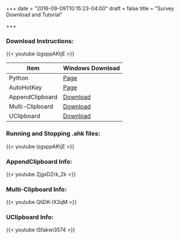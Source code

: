 +++
date = "2016-09-09T10:15:23-04:00"
draft = false
title = "Survey Download and Tutorial"

+++
### Download Instructions:
{{< youtube izgsppAKtjE >}}

Item | Windows Download
--- | ---
Python | [Page](https://www.python.org/downloads/)
AutoHotKey | [Page](https://autohotkey.com)
AppendClipboard | [Download](https://drive.google.com/uc?export=download&id=1ODNRTAAL22KP__Nv_UVMo6dzq64C4D50)
Multi-Clipboard | [Download](https://drive.google.com/uc?export=download&id=1V8QCa2SS7e8neOVUcLAnzFalKI28Lq7N)
UClipboard | [Download](https://drive.google.com/uc?export=download&id=1S79Pnb8B0upC94wbeRRyrjYCUtrAdQHw)

### Running and Stopping .ahk files:
{{< youtube izgsppAKtjE >}}
</br>
### AppendClipboard Info:
{{< youtube ZjgxDZrk_2k >}}
</br>
### Multi-Clipboard Info:
{{< youtube QtiDK-lX3qM >}}
</br>
### UClipboard Info:
{{< youtube ISfakwi3574 >}}
